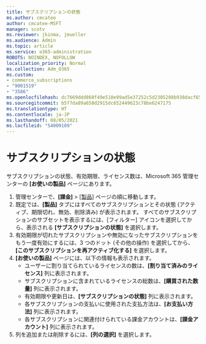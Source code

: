 ```yaml
---
title: サブスクリプションの状態
ms.author: cmcatee
author: cmcatee-MSFT
manager: scotv
ms.reviewer: jkinma, jmueller
ms.audience: Admin
ms.topic: article
ms.service: o365-administration
ROBOTS: NOINDEX, NOFOLLOW
localization_priority: Normal
ms.collection: Adm_O365
ms.custom:
- commerce_subscriptions
- "9001519"
- "3586"
ms.openlocfilehash: dc7669ddd868f49e510e99ad5e37252c5d2305208b938dacf65fd92a1d9fb137
ms.sourcegitcommit: b5f7da89a650d2915dc652449623c78be6247175
ms.translationtype: HT
ms.contentlocale: ja-JP
ms.lasthandoff: 08/05/2021
ms.locfileid: "54009109"
---
```

# <a name="subscription-status"></a>サブスクリプションの状態

サブスクリプションの状態、有効期限、ライセンス数は、Microsoft 365 管理センターの **[お使いの製品]** ページにあります。

1. 管理センターで、**[課金]** > [[製品]](https://go.microsoft.com/fwlink/p/?linkid=842054) ページの順に移動します。
2. 既定では、**[製品]** タブにはすべてのサブスクリプションとその状態 (アクティブ、期限切れ、無効、削除済み) が表示されます。 すべてのサブスクリプションのサブセットを表示するには、[フィルター] アイコンを選択してから、表示される **[サブスクリプションの状態]** を選択します。
3. 有効期限が切れたサブスクリプションや無効になったサブスクリプションをもう一度有効にするには、3 つのドット (その他の操作) を選択してから、**[このサブスクリプションを再アクティブ化する]** を選択します。
4. **[お使いの製品]** ページには、以下の情報も表示されます。
    - ユーザーに割り当てられているライセンスの数は、**[割り当て済みのライセンス]** 列に表示されます。
    - サブスクリプションに含まれているライセンスの総数は、**[購買された数量]** 列に表示されます。
    - 有効期限や更新日は、**[サブスクリプションの状態]** 列に表示されます。
    - 各サブスクリプションの支払いに使用された支払方法は、**[お支払い方法]** 列に表示されます。
    - 各サブスクリプションに関連付けられている課金アカウントは、**[課金アカウント]** 列に表示されます。
5. 列を追加または削除するには、**[列の選択]** を選択します。